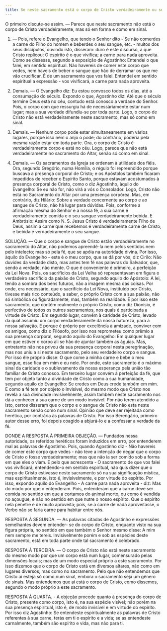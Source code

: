 ```yaml
---
title: Se neste sacramento está o corpo de Cristo verdadeiramente ou se só em figura e como em sinal
---
```


O primeiro discute-se assim. — Parece que neste sacramento não está o corpo de Cristo verdadeiramente, mas só em forma e como em sinal.  

1. — Pois, refere o Evangelho, que tendo o Senhor dito - Se não comerdes a carne do Filho do homem e beberdes o seu sangue, etc. - muitos dos seus discípulos, ouvindo isto, disseram: duro é este discurso, a que Cristo replicou: O espírito é o que vivifica; a carne para nada aproveita. Como se dissesse, segundo a exposição de Agostinho: Entendei o que falei, em sentido espiritual. Não havereis de comer este corpo que vedes, nem haveis de beber o sangue que hão de derramar os que me vão crucificar. É de um sacramento que vos falei. Entendei em sentido espiritual a expressão - vos vivificará, a carne para nada aproveita.  

2. Demais. — O Evangelho diz: Eu estou convosco todos os dias, até a consumação do século. Expondo o que, Agostinho diz: Até que o século termine Deus está no céu, contudo está conosco a verdade do Senhor. Pois, o corpo com que ressurgiu há de necessàriamente estar num lugar; mas a sua verdade difundiu-se por toda parte. Logo, o corpo de Cristo não está verdadeiramente neste sacramento, mas só como em sinal.  

3. Demais. — Nenhum corpo pode estar simultaneamente em vários lugares, porque isso nem o anjo o pode; do contrário, poderia pela mesma razão estar em toda parte. Ora, o corpo de Cristo é verdadeiramente corpo e está no céu. Logo, parece que não está verdadeiramente no sacramento do Altar, senão só como em sinal.  

4. Demais. — Os sacramentos da Igreja se ordenam à utilidade dos fiéis. Ora, segundo Gregório, numa Homília, o régulo foi repreendido porque buscava a presença corporal de Cristo; e os Apóstolos também ficaram impedidos de receber o Espírito Santo, porque estavam acostumados à presença corporal de Cristo, como o diz Agostinho, àquilo do Evangelho: Se eu não for, não virá a vós o Consolador. Logo, Cristo não está no Sacramento do Altar por uma presença corpórea.  Mas, em contrário, diz Hilário: Sobre a verdade concernente ao corpo e ao sangue de Cristo, não há lugar para dúvidas. Pois, conforme a afirmação mesma do Senhor e a nossa fé, a sua carne é verdadeiramente comida e o seu sangue verdadeiramente bebida. E Ambrósio: Assim como N. S. Jesus Cristo é verdadeiramente Filho de Deus, assim a carne que recebemos é verdadeiramente carne de Cristo, e bebida é verdadeiramente o seu sangue.  

SOLUÇÃO. — Que o corpo e sangue de Cristo estão verdadeiramente no sacramento do Altar, não podemos apreendê-la nem pelos sentidos nem pelo intelecto; mas só pela fé, que se apóia na autoridade divina. Por isso, àquilo do Evangelho - este é o meu corpo, que se dá por vós, diz Cirilo: Não duvides da verdade disto, mas antes tem fé nas palavras do Salvador, que, sendo a verdade, não mente. O que é conveniente é primeiro, a perfeição da Lei Nova. Pois, os sacrifícios da Lei Velha só representavam em figura o verdadeiro sacrifício da paixão de Cristo, segundo aquilo do Apóstolo: A lei, tendo a sombra dos bens futuros, não a imagem mesma das coisas. Por onde, era necessário, que o sacrifício da Lei Nova, instituído por Cristo, tivesse mais rico conteúdo, a saber, o próprio Cristo com a sua paixão, não só simbólica ou figuradamente, mas, também na realidade. E por isso este sacramento, que contém realmente o próprio Cristo, como diz Dionísio, é perfectivo de todos os outros sacramentos, nos quais é participada a virtude de Cristo. Em segundo lugar, convém à caridade de Cristo, levado da qual assumiu um corpo verdadeiramente da nossa natureza, para a nossa salvação. E porque é próprio por excelência à amizade, conviver com os amigos, como diz o Filósofo, por isso nos reprometeu como prêmio a sua presença corporal, segundo aquilo do Evangelho: Em qualquer lugar em que estiver o corpo ali se hão de ajuntar também as águias. Mas, entretanto não nos privou da sua presença corporal nesta peregrinação, mas nos uniu a si neste sacramento, pelo seu verdadeiro corpo e sangue. Por isso êle próprio disse: O que come a minha carne e bebe o meu sangue, esse fica em mim e eu nele. Por onde, este sacramento é o máximo sinal da caridade e o sublevamento da nossa esperança pela união tão familiar de Cristo conosco. Em terceiro lugar convém à perfeição da fé, que tem por objeto tanto a divindade de Cristo como a sua humanidade, segundo aquilo do Evangelho: Se credes em Deus crede também em mim. E como a fé tem por objeto o invisível, do mesmo modo que Cristo nos revela a sua divindade invisivelmente, assim também neste sacramento nos dá a conhecer a sua carne de um modo invisível. Por não terem atendido a isto, certos disseram que o corpo e o sangue de Cristo não esta neste sacramento senão como num sinal. Opinião que deve ser rejeitada como herética, por contrária às palavras de Cristo. Por isso Berengário, primeiro autor desse erro, foi depois coagido a abjurá-lo e a confessar a verdade da fé.  

DONDE A RESPOSTA À PRIMEIRA OBJEÇÃO. — Fundados nessa autoridade, os referidos heréticos foram induzidos em erro, por entenderem mal as palavras de Agostinho. Pois, quando Agostinho diz - Não havereis de comer este corpo que vedes - não teve a intenção de negar que o corpo de Cristo o fosse verdadeiramente; mas que não ia ser comido sob a forma em que eles o viam. E pelo que acrescenta - O sacramento de que vos falei vos vivificará, entendendo-o em sentido espiritual, não quis dizer que o corpo de Cristo estivesse neste sacramento só na sua significação mística, mas espiritualmente, isto é, invisivelmente, e por virtude do espírito. Por isso, expondo aquilo do Evangelho - A carne para nada aproveita - diz: Mas do modo por que o entenderam. Pois, entenderam que a carne deve ser comida no sentido em que a cortamos do animal morto, ou como é vendida no açougue, e não no sentido em que nutre o nosso espírito. Que o espírito nela penetre e de muito aproveita; pois, se a carne de nada aproveitasse, o Verbo não se faria carne para habitar entre nós.  

RESPOSTA À SEGUNDA. — As palavras citadas de Agostinho e expressões semelhantes devem entender- se do corpo de Cristo, enquanto visto na sua figura própria, no sentido em que também o Senhor mesmo disse: A mim nem sempre me tereis. Invisivelmente porém e sob as espécies deste sacramento, está em toda parte onde tal sacramento é celebrado.  

RESPOSTA À TERCEIRA. — O corpo de Cristo não está neste sacramento do mesmo modo por que um corpo está num lugar, comensurado pelas dimensões locais; mas de um modo especial próprio a este sacramento. Por isso dizemos que o corpo de Cristo está em diversos altares, não como em lugares diversos, mas como no sacramento. Pelo que não entendemos que Cristo ai esteja só como num sinal, embora o sacramento seja um gênero de sinais. Mas entendemos que ai está o corpo de Cristo, como dissemos, segundo o modo próprio a este sacramento. 

RESPOSTA À QUARTA. - A objeção procede quanto à presença do corpo de Cristo, presente como corpo, isto é, na sua espécie visível; não porém na sua presença espiritual, isto é, de modo invisível e em virtude do espírito. Por isso diz Agostinho: Se entendeste espiritualmente as palavras de Cristo referentes à sua carne, terás em ti o espírito e a vida; se as entendeste carnalmente, também são espírito e vida, mas não para ti.